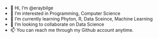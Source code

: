 - 👋 Hi, I’m @eraybilge
- 👀 I’m interested in Programming, Computer Science
- 🌱 I’m currently learning Phyton, R, Data Sceince, Machine Learning
- 💞️ I’m looking to collaborate on Data Science
- 📫 You can reach me through my Github account anytime.

<!---
eraybilge/eraybilge is a ✨ special ✨ repository because its `README.md` (this file) appears on your GitHub profile.
You can click the Preview link to take a look at your changes.
--->
